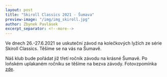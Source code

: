```yaml
---
layout: post
title: "Skiroll Classics 2021 - Šumava"
preview-image: "/img/img_skiroll.jpg"
author: Zbynek Pavlásek
excerpt_separator: <!--more-->
---
```


Ve dnech 26.-27.6.2021 se uskuteční závod na kolečkových lyžích ze série Skiroll Classics. Těšíme se na vás na Šumavě. 



Náš klub bude pořádat již třetí ročník závodu na krásné Šumavě. Po loňském uplakaném ročníku se těšíme na bezva závody. Fotovzpomínka <a href="https://sunsport.rajce.idnes.cz/Zavody_-_Sumava_18.-19.7.2020/" target="_blank">zde</a>.


 <!--more-->